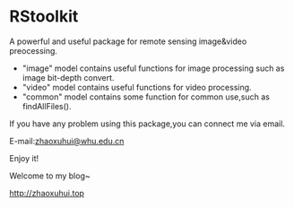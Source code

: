 # RStoolkit
A powerful and useful package for remote sensing image&video preocessing.

* "image" model contains useful functions for image processing such as image bit-depth convert.
* "video" model contains useful functions for video processing.
* "common" model contains some function for common use,such as findAllFiles().

If you have any problem using this package,you can connect me via email.

E-mail:zhaoxuhui@whu.edu.cn

Enjoy it!

Welcome to my blog~

http://zhaoxuhui.top
